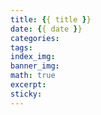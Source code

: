 ```yaml
---
title: {{ title }}
date: {{ date }}
categories:
tags:
index_img:
banner_img:
math: true
excerpt:
sticky:
---
```

